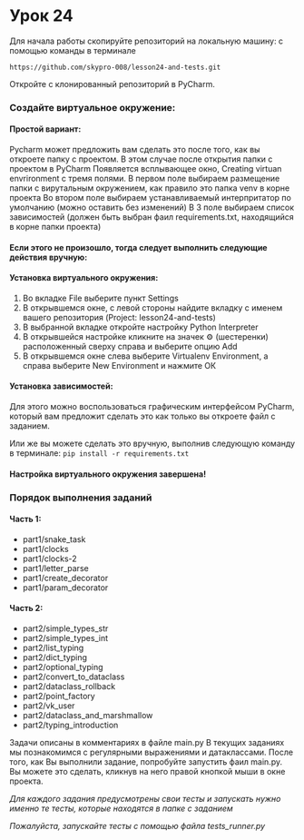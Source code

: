 # Урок 24
Для начала работы скопируйте репозиторий на локальную машину:
c помощью команды в терминале

`https://github.com/skypro-008/lesson24-and-tests.git`

Откройте с клонированный репозиторий в PyCharm.

### Cоздайте виртуальное окружение:

#### Простой вариант:
Pycharm может предложить вам сделать это после того, как вы откроете папку с проектом.
В этом случае после открытия папки с проектом в PyCharm
Появляется всплывающее окно, Creating virtuan envrironment c тремя полями.
В первом поле выбираем размещение папки с вирутальным окружением, как правило это папка venv
в корне проекта
Во втором поле выбираем устанавливаемый интерпритатор по умолчанию (можно оставить без изменений)
В 3 поле выбираем список зависимостей (должен быть выбран фаил requirements.txt, находящийся в корне папки проекта)

#### Если этого не произошло, тогда следует выполнить следующие действия вручную:
#### Установка виртуального окружения:
1. Во вкладке File выберите пункт Settings
2. В открывшемся окне, с левой стороны найдите вкладку с именем
вашего репозитория (Project: lesson24-and-tests)
3. В выбранной вкладке откройте настройку Python Interpreter
4. В открывшейся настройке кликните на значек ⚙ (шестеренки) 
расположенный сверху справа и выберите опцию Add
5. В открывшемся окне слева выберите Virtualenv Environment, 
а справа выберите New Environment и нажмите ОК

#### Установка зависимостей:
Для этого можно воспользоваться графическим интерфейсом PyCharm,
который вам предложит сделать это как только вы откроете файл с заданием.

Или же вы можете сделать это вручную, выполнив следующую команду в терминале:
`pip install -r requirements.txt`

#### Настройка виртуального окружения завершена!

### Порядок выполнения заданий
#### Часть 1:

- part1/snake_task
- part1/clocks
- part1/clocks-2
- part1/letter_parse
- part1/create_decorator
- part1/param_decorator

#### Часть 2:

- part2/simple_types_str
- part2/simple_types_int
- part2/list_typing
- part2/dict_typing
- part2/optional_typing
- part2/convert_to_dataclass
- part2/dataclass_rollback
- part2/point_factory
- part2/vk_user
- part2/dataclass_and_marshmallow
- part2/typing_introduction


Задачи описаны в комментариях в файле main.py
В текущих заданиях мы познакомимся с регулярными выражениями и датаклассами.
После того, как Вы выполнили задание, 
попробуйте запустить фаил main.py.
Вы можете это сделать, кликнув на него правой кнопкой мыши в окне проекта.

*Для каждого задания предусмотрены свои тесты
и запускать нужно именно те тесты, которые находятся в папке с заданием*

*Пожалуйста, запускайте тесты с помощью файла tests_runner.py*

